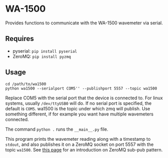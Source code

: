 # WA-1500

Provides functions to communicate with the WA-1500 wavemeter via serial.

## Requires
- pyserial: `pip install pyserial`
- ZeroMQ: `pip install pyzmq`


## Usage
```
cd /path/to/wa1500
python wa1500 --serialport COM5'' --publishport 5557 --topic wa1500
```

Replace COM5 with the serial port that the device is connected to. For linux
systems, usually `/dev/ttyUSB0` will do. If no serial port is specified,
the default is `COM5`. wa1500 is the topic under which zmq will publish.
Use something different, if for example you want have multiple wavemeters
connected.


The command `python .` runs the `__main__.py` file.

This program prints the wavemeter reading along with a timestamp to `stdout`, and also publishes it on a ZeroMQ socket on port 5557 with the topic `wa1500`. See [this page](http://learning-0mq-with-pyzmq.readthedocs.org/en/latest/pyzmq/patterns/pubsub.html) for an introduction on ZeroMQ sub-pub pattern.

